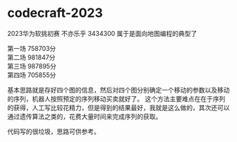 # codecraft-2023
2023华为软挑初赛 不亦乐乎 3434300 属于是面向地图编程的典型了

第一场   758703分  
第二场   981847分  
第三场   987895分  
第四场   705855分  

基本思路就是存好四个图的信息，然后对四个图分别确定一个移动的参数以及移动的序列，机器人按照预定的序列移动买卖就好了。
这个方法主要难点在在于序列的获得，人工写比较花精力，但是得到的结果最好，我就是这么做的，其次还可以通过遗传算法之类的，花费大量时间来完成序列的获取。

代码写的很垃圾，思路可供参考。
